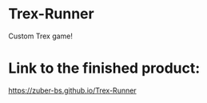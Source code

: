 # Trex-Runner
Custom Trex game!

# Link to the finished product: 
https://zuber-bs.github.io/Trex-Runner 
